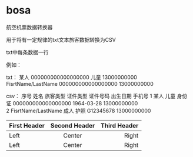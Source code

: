 # bosa
航空机票数据转换器

用于将有一定规律的txt文本旅客数据转换为CSV

txt中每条数据一行

例如：

txt：
某人 000000000000000000 儿童 13000000000 <br>
FisrtName/LastName 000000000000000000 13000000000

csv：
序号	姓名	               旅客类型	证件类型	证件号码	           出生日期	   手机号
1	    某人                儿童	   身份证	  000000000000000000	1964-03-28	13000000000 <br>
2	    FisrtName/LastName	成人	   护照  	  G12345678	                     	 13000000000


First Header | Second Header | Third Header
:----------- | :-----------: | -----------:
Left         | Center        | Right
Left         | Center        | Right
